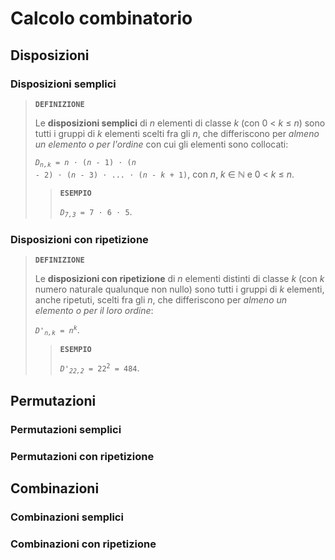 # Calcolo combinatorio

## Disposizioni

### Disposizioni semplici

> **`DEFINIZIONE`**
> 
> Le **disposizioni semplici** di *n* elementi di classe *k* (con 0 < *k* &le; *n*) sono tutti i gruppi di *k* elementi scelti fra gli *n*, che differiscono per *almeno un elemento o per l'ordine* con cui gli elementi sono collocati:
> 
> <code><i>D<sub>n,k</sub></i> = <i>n</i> &sdot; (<i>n</i> - 1) &sdot; (<i>n</i> - 2) &sdot; (<i>n</i> - 3) &sdot; ... &sdot; (<i>n</i> - <i>k</i> + 1)</code>, con *n*, *k* &isin; &Nopf; e 0 < *k* &le; *n*.
> 
>> **`ESEMPIO`**
>> 
>> <code><i>D<sub>7,3</sub></i> = 7 &sdot; 6 &sdot; 5</code>.

### Disposizioni con ripetizione

> **`DEFINIZIONE`**
> 
> Le **disposizioni con ripetizione** di *n* elementi distinti di classe *k* (con *k* numero naturale qualunque non nullo) sono tutti i gruppi di *k* elementi, anche ripetuti, scelti fra gli *n*, che differiscono per *almeno un elemento o per il loro ordine*:
> 
> <code><i>D'<sub>n,k</sub></i> = <i>n<sup>k</sup></i></code>.
> 
>> **`ESEMPIO`**
>> 
>> <code><i>D'<sub>22,2</sub></i> = 22<sup>2</sup> = 484</code>.

## Permutazioni

### Permutazioni semplici

### Permutazioni con ripetizione

## Combinazioni

### Combinazioni semplici

### Combinazioni con ripetizione
